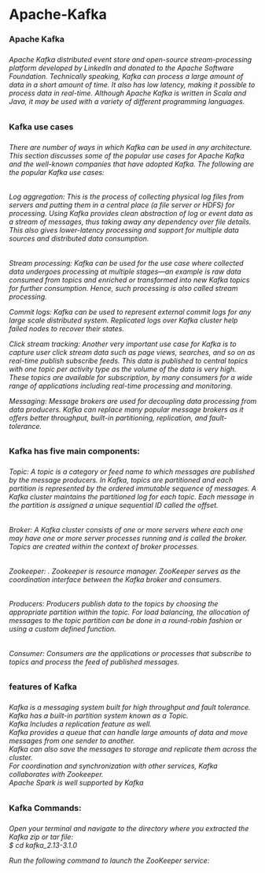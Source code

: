 # Apache-Kafka
<h3>Apache Kafka<h3>
<h6>
Apache Kafka distributed event store and open-source stream-processing platform developed by LinkedIn and donated to the Apache Software Foundation.
Technically speaking, Kafka can process a large amount of data in a short amount of time. It also has low latency, making it possible to process data in real-time. Although Apache Kafka is written in Scala and Java, it may be used with a variety of different programming languages.
<h6>

<h3>Kafka use cases<h3>
<h6>
There are number of ways in which Kafka can be used in any architecture. This section
discusses some of the popular use cases for Apache Kafka and the well-known companies
that have adopted Kafka. The following are the popular Kafka use cases:
<h6>
Log aggregation:
This is the process of collecting physical log files from servers and
putting them in a central place (a file server or HDFS) for processing. Using Kafka
provides clean abstraction of log or event data as a stream of messages, thus taking
away any dependency over file details. This also gives lower-latency processing and
support for multiple data sources and distributed data consumption.
<h6>
Stream processing: Kafka can be used for the use case where collected data
undergoes processing at multiple stages—an example is raw data consumed from
topics and enriched or transformed into new Kafka topics for further consumption.
Hence, such processing is also called stream processing.

Commit logs: Kafka can be used to represent external commit logs for any large
scale distributed system. Replicated logs over Kafka cluster help failed nodes to
recover their states.

Click stream tracking: Another very important use case for Kafka is to capture user
click stream data such as page views, searches, and so on as real-time publish subscribe feeds. This data is published to central topics with one topic per activity
type as the volume of the data is very high. These topics are available for
subscription, by many consumers for a wide range of applications including real-time
processing and monitoring.

Messaging: Message brokers are used for decoupling data processing from data
producers. Kafka can replace many popular message brokers as it offers better
throughput, built-in partitioning, replication, and fault-tolerance.

<h3>Kafka has five main components:<h3>
<h6>
Topic: A topic is a category or feed name to which messages are published by the
message producers. In Kafka, topics are partitioned and each partition is represented
by the ordered immutable sequence of messages. A Kafka cluster maintains the
partitioned log for each topic. Each message in the partition is assigned a unique
sequential ID called the offset.
<h6>
<h6>
Broker: A Kafka cluster consists of one or more servers where each one may have
one or more server processes running and is called the broker. Topics are created
within the context of broker processes.
<h6>
Zookeeper: . Zookeeper is resource manager. ZooKeeper serves as the coordination interface between the Kafka
broker and consumers.
<h6>
Producers: Producers publish data to the topics by choosing the appropriate partition
within the topic. For load balancing, the allocation of messages to the topic partition
can be done in a round-robin fashion or using a custom defined function.
<h6>
Consumer: Consumers are the applications or processes that subscribe to topics and
process the feed of published messages.
<h6>

<h3>features of Kafka<h3>
<h6>
Kafka is a messaging system built for high throughput and fault tolerance.<br>
Kafka has a built-in partition system known as a Topic.<br>
Kafka Includes a replication feature as well.<br>
Kafka provides a queue that can handle large amounts of data and move messages from one sender to another.<br>
Kafka can also save the messages to storage and replicate them across the cluster.<br>
For coordination and synchronization with other services, Kafka collaborates with Zookeeper.<br>
Apache Spark is well supported by Kafka<br>
<h6>

<h3>Kafka Commands:<h3>
<h6>
Open your terminal and navigate to the directory where you extracted the Kafka zip or tar file:<br>
$ cd kafka_2.13-3.1.0

Run the following command to launch the ZooKeeper service:

<h6>
